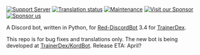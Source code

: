 [![Support Server](https://img.shields.io/discord/364313717720219651.svg?color=7289da&label=TrainerDex&logo=discord&style=flat)](https://discord.gg/bDPnJ2)
[![Translation status](https://hosted.weblate.org/widgets/trainerdex/-/discord-bot/svg-badge.svg)](https://hosted.weblate.org/engage/trainerdex/)
[![Maintenance](https://img.shields.io/static/v1?label=Maintained?&message=bug+fixes+only&color=orange&style=flat)](#)
[![Visit our Sponsor](https://img.shields.io/static/v1?label=Sponsored+by&message=Wynaut+Wyandotte&color=7289da&logo=discord&style=flat)](https://discord.gg/jJKVAPw4Pw)
[![Sponsor us](https://img.shields.io/static/v1?label=Patreon&message=TrainerDexApp&color=ff424d&style=flat)](https://www.patreon.com/TrainerDexApp)

A Discord bot, written in Python, for [Red-DiscordBot](https://github.com/Cog-Creators/Red-DiscordBot) 3.4 for [TrainerDex](https://trainerdex.app/). 

This repo is for bug fixes and translations only. The new bot is being developed at [TrainerDex/KordBot](https://github.com/TrainerDex/KordBot). Release ETA: April?
